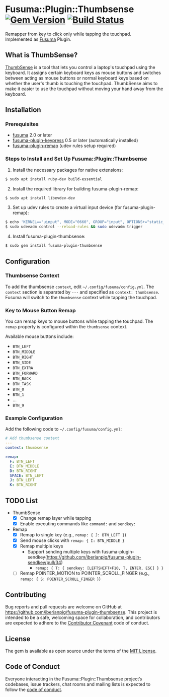 # Fusuma::Plugin::Thumbsense [![Gem Version](https://badge.fury.io/rb/fusuma-plugin-thumbsense.svg)](https://badge.fury.io/rb/fusuma-plugin-thumbsense) [![Build Status](https://github.com/iberianpig/fusuma-plugin-thumbsense/actions/workflows/main.yml/badge.svg)](https://github.com/iberianpig/fusuma-plugin-thumbsense/actions/workflows/main.yml)

Remapper from key to click only while tapping the touchpad.  
Implemented as [Fusuma](https://github.com/iberianpig/fusuma) Plugin.

## What is ThumbSense?
[ThumbSense](https://www2.sonycsl.co.jp/person/rekimoto/tsense/soft/index.html) is a tool that lets you control a laptop's touchpad using the keyboard. It assigns certain keyboard keys as mouse buttons and switches between acting as mouse buttons or normal keyboard keys based on whether the user's thumb is touching the touchpad. ThumbSense aims to make it easier to use the touchpad without moving your hand away from the keyboard.

## Installation

### Prerequisites

- [fusuma](https://github.com/iberianpig/fusuma#update)  2.0 or later
- [fusuma-plugin-keypress](https://github.com/iberianpig/fusuma-plugin-keypress) 0.5 or later (automatically installed)
- [fusuma-plugin-remap](https://github.com/iberianpig/fusuma-plugin-remap) (udev rules setup required)

### Steps to Install and Set Up Fusuma::Plugin::Thumbsense

1. Install the necessary packages for native extensions:
```sh
$ sudo apt install ruby-dev build-essential
```

2. Install the required library for building fusuma-plugin-remap:
```sh
$ sudo apt install libevdev-dev
```

3. Set up udev rules to create a virtual input device (for fusuma-plugin-remap):
```sh
$ echo 'KERNEL=="uinput", MODE="0660", GROUP="input", OPTIONS+="static_node=uinput"' | sudo tee /etc/udev/rules.d/60-udev-fusuma-remap.rules
$ sudo udevadm control --reload-rules && sudo udevadm trigger
```

4. Install fusuma-plugin-thumbsense:
```sh
$ sudo gem install fusuma-plugin-thumbsense
```

## Configuration

### Thumbsense Context

To add the thumbsense `context`, edit `~/.config/fusuma/config.yml`.
The `context` section is separated by `---` and specified as `context: thumbsense`.
Fusuma will switch to the `thumbsense` context while tapping the touchpad.

### Key to Mouse Button Remap

You can remap keys to mouse buttons while tapping the touchpad.
The `remap` property is configured within the `thumbsense` context.

Available mouse buttons include:
- `BTN_LEFT`
- `BTN_MIDDLE`
- `BTN_RIGHT`
- `BTN_SIDE`
- `BTN_EXTRA`
- `BTN_FORWARD`
- `BTN_BACK`
- `BTN_TASK`
- `BTN_0`
- `BTN_1`
-   ...
- `BTN_9`

### Example Configuration

Add the following code to `~/.config/fusuma/config.yml`:

```yaml
# Add thumbsense context
---
context: thumbsense

remap:
  F: BTN_LEFT
  E: BTN_MIDDLE
  D: BTN_RIGHT
  SPACE: BTN_LEFT
  J: BTN_LEFT
  K: BTN_RIGHT
```

## TODO List

- ThumbSense
  - [x] Change remap layer while tapping
  - [x] Enable executing commands like `command:` and `sendkey:`

- Remap
  - [x] Remap to single key (e.g., `remap: { J: BTN_LEFT }`)
  - [x] Send mouse clicks with `remap: { I: BTN_MIDDLE }`
  - [x] Remap multiple keys
    - Support sending multiple keys with fusuma-plugin-sendkey(https://github.com/iberianpig/fusuma-plugin-sendkey/pull/34)
      - `remap: { T: { sendkey: [LEFTSHIFT+F10, T, ENTER, ESC] } }`
  - [ ] Remap POINTER_MOTION to POINTER_SCROLL_FINGER (e.g., `remap: { S: POINTER_SCROLL_FINGER }`)

## Contributing

Bug reports and pull requests are welcome on GitHub at https://github.com/iberianpig/fusuma-plugin-thumbsense. This project is intended to be a safe, welcoming space for collaboration, and contributors are expected to adhere to the [Contributor Covenant](http://contributor-covenant.org) code of conduct.

## License

The gem is available as open source under the terms of the [MIT License](https://opensource.org/licenses/MIT).

## Code of Conduct

Everyone interacting in the Fusuma::Plugin::Thumbsense project’s codebases, issue trackers, chat rooms and mailing lists is expected to follow the [code of conduct](https://github.com/iberianpig/fusuma-plugin-thumbsense/blob/master/CODE_OF_CONDUCT.md).
